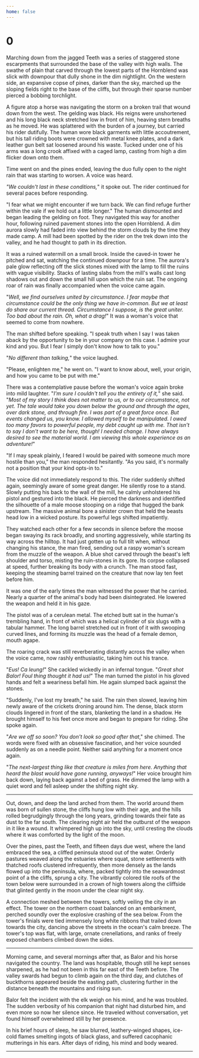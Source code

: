```yaml
---
home: false
---
```


# 0

Marching down from the jagged Teeth was a series of staggered stone escarpments that surrounded the base of the valley with high walls. The swathe of plain that carved through the lowest parts of the Hornblend was slick with downpour that dully shone in the dim nightlight. On the western side, an expansive copse of pines, darker than the sky, marched up the sloping fields right to the base of the cliffs, but through their sparse number pierced a bobbing torchlight.

A figure atop a horse was navigating the storm on a broken trail that wound down from the west. The gelding was black. His reigns were unshortened and his long black neck stretched low in front of him, heaving stern breaths as he moved. He was splattered with the burden of a journey, but carried his rider dutifully. The human wore black garments with little accoutrement, but his tall riding boots were crowned with metal knee plates, and a dark leather gun belt sat loosened around his waste. Tucked under one of his arms was a long crook affixed with a caged lamp, casting from high a dim flicker down onto them.

Time went on and the pines ended, leaving the duo fully open to the night rain that was starting to worsen. A voice was heard.

*"We couldn't last in these conditions,*" it spoke out. The rider continued for several paces before responding.

"I fear what we might encounter if we turn back. We can find refuge further within the vale if we hold out a little longer." The human dismounted and began leading the gelding on foot. They navigated this way for another hour, following ruined pavement stones into the open Hornblend. A dim aurora slowly had faded into view behind the storm clouds by the time they made camp. A mill had been spotted by the rider on the trek down into the valley, and he had thought to path in its direction.

It was a ruined watermill on a small brook. Inside the caved-in tower he pitched and sat, watching the continued downpour for a time. The aurora's pale glow reflecting off the slick stones mixed with the lamp to fill the ruins with vague visibility. Stacks of lasting slabs from the mill's walls cast long shadows out and down the small hill upon which the ruin sat. The ongoing roar of rain was finally accompanied when the voice came again. 

"*Well, we find ourselves united by circumstance. I fear maybe that circumstance could be the only thing we have in-common. But we at least do share our current thread. Circumstance I suppose, is the great uniter. Too bad about the rain. Oh, what a drag!*" It was a woman's voice that seemed to come from nowhere.

The man shifted before speaking. "I speak truth when I say I was taken aback by the opportunity to be in your company on this case. I admire your kind and you. But I fear I simply don't know how to talk to you."

"*No different than talking,*" the voice laughed.

"Please, enlighten me," he went on. "I want to know about, well, your origin, and how you came to be put with me."

There was a contemplative pause before the woman's voice again broke into mild laughter. "*I'm sure I couldn't tell you the entirety of it,*" she said. "*Most of my story I think does not matter to us, or to our circumstance, not yet. The tale would take you down below the ground and through the ages, over dark stone, and through fire. I was part of a great force once. But events changed us, you know. I allowed myself to be manipulated. I owed too many favors to powerful people, my debt caught up with me. That isn't to say I don't want to be here, though! I needed change. I have always desired to see the material world. I am viewing this whole experience as an adventure!*"

"If I may speak plainly, I feared I would be paired with someone much more hostile than you," the man responded hesitantly. "As you said, it's normally not a position that your kind opts-in to."

The voice did not immediately respond to this. The rider suddenly shifted again, seemingly aware of some great danger. He silently rose to a stand. Slowly putting his back to the wall of the mill, he calmly unholstered his pistol and gestured into the black. He pierced the darkness and identified the silhouette of a male moose stooping on a ridge that hugged the bank upstream. The massive animal bore a sinister crown that held the beasts head low in a wicked posture. Its powerful legs shifted impatiently.

They watched each other for a few seconds in silence before the moose began swaying its rack broadly, and snorting aggressively, while starting its way across the hilltop. It had just gotten up to full tilt when, without changing his stance, the man fired, sending out a raspy woman's scream from the muzzle of the weapon. A blue shot carved through the beast's left shoulder and torso, misting the ruin-stones in its gore. Its corpse collapsed at speed, further breaking its body with a crunch. The man stood fast, keeping the steaming barrel trained on the creature that now lay ten feet before him.

It was one of the early times the man witnessed the power that he carried. Nearly a quarter of the animal's body had been disintegrated. He lowered the weapon and held it in his gaze. 

The pistol was of a cerulean metal. The etched butt sat in the human's trembling hand, in front of which was a helical cylinder of six slugs with a tabular hammer. The long barrel stretched out in front of it with swooping curved lines, and forming its muzzle was the head of a female demon, mouth agape.

The roaring crack was still reverberating distantly across the valley when the voice came, now rashly enthusiastic, taking him out his trance.

"*Eus! Ca leung!*" She cackled wickedly in an infernal tongue. "*Great shot Balor! Foul thing thought it had us!*" The man turned the pistol in his gloved hands and felt a weariness befall him. He again slumped back against the stones.

"Suddenly, I've lost my breath," he said. The rain then slowed, leaving him newly aware of the  crickets droning around him. The dense, black storm clouds lingered in front of the stars, blanketing the land in a shadow. He brought himself to his feet once more and began to prepare for riding. She spoke again.

"*Are we off so soon? You don't look so good after that*," she chimed. The words were fixed with an obsessive fascination, and her voice sounded suddenly as on a needle point. Neither said anything for a moment once again. 

"*The next-largest thing like that creature is miles from here. Anything that heard the blast would have gone running, anyways!*" Her voice brought him back down, laying back against a bed of grass. He dimmed the lamp with a quiet word and fell asleep under the shifting night sky.

---

Out, down, and deep the land arched from them. The world around them was born of sullen stone, the cliffs hung low with their age, and the hills rolled begrudgingly through the long years, grinding towards their fate as dust to the far south. The clearing night air held the outburst of the weapon in it like a wound. It whimpered high up into the sky, until cresting the clouds where it was comforted by the light of the moon. 

Over the pines, past the Teeth, and fifteen days due west, where the land embraced the sea, a cliffed peninsula stood out of the water. Orderly pastures weaved along the estuaries where squat, stone settlements with thatched roofs clustered infrequently, then more densely as the lands flowed up into the peninsula, where, packed tightly into the seawardmost point of a the cliffs, sprung a city. The vibrantly colored tile roofs of the town below were surrounded in a crown of high towers along the cliffside that glinted gently in the moon under the clear night sky.

A connection meshed between the towers, softly veiling the city in an effect. The tower on the northern coast balanced on an embankment, perched soundly over the explosive crashing of the sea below. From the tower's finials were tied immensely long white ribbons that trailed down towards the city, dancing above the streets in the ocean's calm breeze. The tower's top was flat, with large, ornate crenellations, and ranks of freely exposed chambers climbed down the sides.

---

Morning came, and several mornings after that, as Balor and his horse navigated the country. The land was hospitable, though still he kept senses sharpened, as he had not been in this far east of the Teeth before. The valley swards had begun to climb again on the third day, and clutches of buckthorns appeared beside the easting path, clustering further in the distance beneath the mountains and rising sun.

Balor felt the incident with the elk weigh on his mind, and he was troubled. The sudden verbosity of his companion that night had disturbed him, and even more so now her silence since. He traveled without conversation, yet found himself overwhelmed still by her presence.

In his brief hours of sleep, he saw blurred, leathery-winged shapes, ice-cold flames smelting ingots of black glass, and suffered cacophanic mutterings in his ears. After days of riding, his mind and body weared.

---

